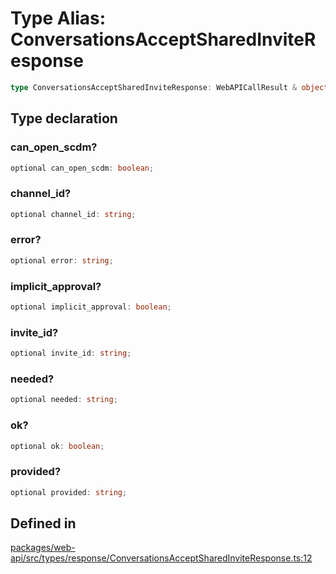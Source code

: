 # Type Alias: ConversationsAcceptSharedInviteResponse

```ts
type ConversationsAcceptSharedInviteResponse: WebAPICallResult & object;
```

## Type declaration

### can\_open\_scdm?

```ts
optional can_open_scdm: boolean;
```

### channel\_id?

```ts
optional channel_id: string;
```

### error?

```ts
optional error: string;
```

### implicit\_approval?

```ts
optional implicit_approval: boolean;
```

### invite\_id?

```ts
optional invite_id: string;
```

### needed?

```ts
optional needed: string;
```

### ok?

```ts
optional ok: boolean;
```

### provided?

```ts
optional provided: string;
```

## Defined in

[packages/web-api/src/types/response/ConversationsAcceptSharedInviteResponse.ts:12](https://github.com/slackapi/node-slack-sdk/blob/main/packages/web-api/src/types/response/ConversationsAcceptSharedInviteResponse.ts#L12)
